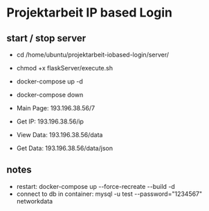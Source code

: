 # Projektarbeit IP based Login

## start / stop server

* cd /home/ubuntu/projektarbeit-iobased-login/server/
* chmod +x flaskServer/execute.sh
* docker-compose up -d
* docker-compose down

* Main Page: 193.196.38.56/7
* Get IP: 193.196.38.56/ip
* View Data: 193.196.38.56/data
* Get Data: 193.196.38.56/data/json

## notes
* restart: docker-compose up --force-recreate --build -d
* connect to db in container: mysql -u test --password="1234567" networkdata
